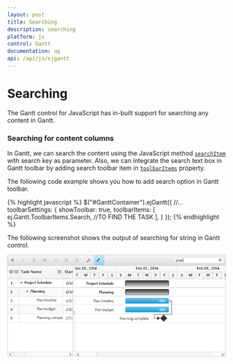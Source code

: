 ```yaml
---
layout: post
title: Searching
description: searching
platform: js
control: Gantt
documentation: ug
api: /api/js/ejgantt
---
```

# Searching

The Gantt control for JavaScript has in-built support for searching any content in Gantt.

### Searching for content columns

In Gantt, we can search the content using the JavaScript method [`searchItem`](/api/js/ejgantt#methods:searchitem) with search key as parameter. Also, we can integrate the search text box in Gantt toolbar by adding search toolbar item in [`toolbarItems`](/api/js/ejgantt#members:toolbarsettings-toolbaritems) property.

The following code example shows you how to add search option in Gantt toolbar.

{% highlight javascript %}
 $("#GanttContainer").ejGantt({
            //...
            toolbarSettings: {
                showToolbar: true,
                toolbarItems: [
                ej.Gantt.ToolbarItems.Search, //TO FIND THE TASK
                ],
            }
        });
{% endhighlight %}

The following screenshot shows the output of searching for string in Gantt control.

![](/js/Gantt/Searching_images/Searching_img1.png)